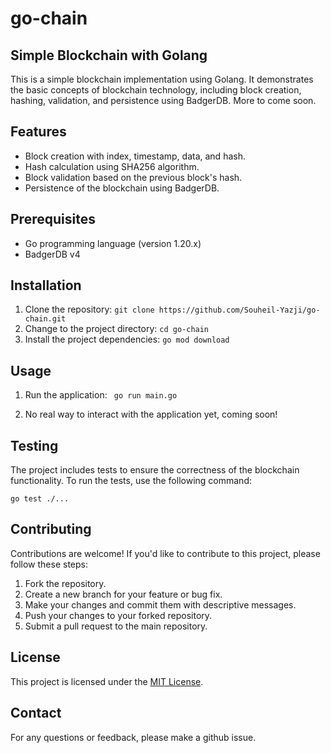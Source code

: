 # go-chain

## Simple Blockchain with Golang

This is a simple blockchain implementation using Golang. It demonstrates the basic concepts of blockchain technology, including block creation, hashing, validation, and persistence using BadgerDB. More to come soon.

## Features

- Block creation with index, timestamp, data, and hash.
- Hash calculation using SHA256 algorithm.
- Block validation based on the previous block's hash.
- Persistence of the blockchain using BadgerDB.

## Prerequisites

- Go programming language (version 1.20.x)
- BadgerDB v4

## Installation

1. Clone the repository: 
```git clone https://github.com/Souheil-Yazji/go-chain.git```
2. Change to the project directory: 
```cd go-chain```
3. Install the project dependencies: 
```go mod download```


## Usage

1. Run the application: 
``` go run main.go```

2. No real way to interact with the application yet, coming soon!

## Testing

The project includes tests to ensure the correctness of the blockchain functionality. To run the tests, use the following command:

```go test ./...```


## Contributing

Contributions are welcome! If you'd like to contribute to this project, please follow these steps:

1. Fork the repository.
2. Create a new branch for your feature or bug fix.
3. Make your changes and commit them with descriptive messages.
4. Push your changes to your forked repository.
5. Submit a pull request to the main repository.

## License

This project is licensed under the [MIT License](LICENSE).


## Contact

For any questions or feedback, please make a github issue.








